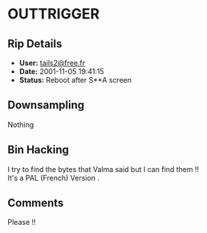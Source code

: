 # OUTTRIGGER

## Rip Details

- **User:** tails2@free.fr
- **Date:** 2001-11-05 19:41:15
- **Status:** Reboot after S**A screen

## Downsampling

Nothing

## Bin Hacking

I try to find the bytes that Valma said but I can find them !!<br />It's a PAL (French) Version .

## Comments

Please !!

